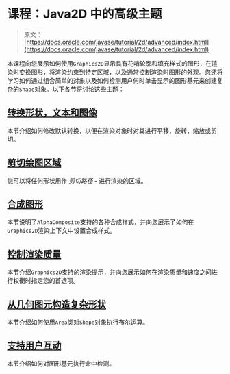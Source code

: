 # 课程：Java2D 中的高级主题

> 原文： [https://docs.oracle.com/javase/tutorial/2d/advanced/index.html](https://docs.oracle.com/javase/tutorial/2d/advanced/index.html)

本课程向您展示如何使用`Graphics2D`显示具有花哨轮廓和填充样式的图形，在渲染时变换图形，将渲染约束到特定区域，以及通常控制渲染时图形的外观。您还将学习如何通过组合简单的对象以及如何检测用户何时单击显示的图形基元来创建复杂的`Shape`对象。以下各节将讨论这些主题：

## [转换形状，文本和图像](transforming.html)

本节介绍如何修改默认转换，以便在渲染对象时对其进行平移，旋转，缩放或剪切。

## [剪切绘图区域](clipping.html)

您可以将任何形状用作 _剪切路径_ - 进行渲染的区域。

## [合成图形](compositing.html)

本节说明了`AlphaComposite`支持的各种合成样式，并向您展示了如何在`Graphics2D`渲染上下文中设置合成样式。

## [控制渲染质量](quality.html)

本节介绍`Graphics2D`支持的渲染提示，并向您展示如何在渲染质量和速度之间进行权衡时指定您的首选项。

## [从几何图元构造复杂形状](complexshapes.html)

本节介绍如何使用`Area`类对`Shape`对象执行布尔运算。

## [支持用户互动](user.html)

本节介绍如何对图形基元执行命中检测。